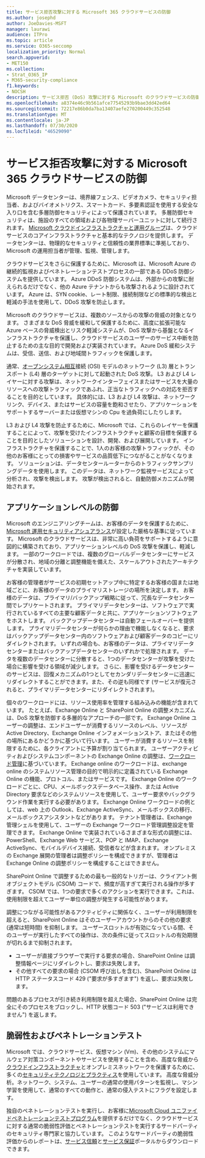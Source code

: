 ```yaml
---
title: サービス拒否攻撃に対する Microsoft 365 クラウドサービスの防御
ms.author: josephd
author: JoeDavies-MSFT
manager: laurawi
audience: ITPro
ms.topic: article
ms.service: O365-seccomp
localization_priority: Normal
search.appverid:
- MET150
ms.collection:
- Strat_O365_IP
- M365-security-compliance
f1.keywords:
- NOCSH
description: サービス拒否 (DoS) 攻撃に対する Microsoft のクラウドサービスの防御方法。
ms.openlocfilehash: a8374e46c9b561afce77545293b9bae3dd42ed64
ms.sourcegitcommit: 72217e86b0da7ba13407aefe270200449c352548
ms.translationtype: MT
ms.contentlocale: ja-JP
ms.lasthandoff: 07/30/2020
ms.locfileid: "46529090"
---
```

# <a name="defending-microsoft-365-cloud-services-against-denial-of-service-attacks"></a>サービス拒否攻撃に対する Microsoft 365 クラウドサービスの防御

Microsoft データセンターは、境界線フェンス、ビデオカメラ、セキュリティ担当者、およびバイオメトリクス、スマートカード、多要素認証を使用する安全な入り口を含む多層防御セキュリティによって保護されています。 多層防御セキュリティは、施設のすべての領域および各物理サーバーユニットに対して続行されます。 [Microsoft クラウドインフラストラクチャと運用グループ](https://www.microsoft.com/cloud-platform/global-datacenters)は、クラウドサービスのコアインフラストラクチャと基本的なテクノロジを提供します。 データセンターは、物理的なセキュリティと信頼性の業界標準に準拠しており、Microsoft の運用担当者が管理、監視、管理します。

クラウドサービスをさらに保護するために、Microsoft は、Microsoft Azure の継続的監視およびペネトレーションテストプロセスの一部である DDoS 防御システムを提供しています。 Azure DDoS 防御システムは、外部からの攻撃に耐えられるだけでなく、他の Azure テナントからも攻撃されるように設計されています。 Azure は、SYN cookie、レート制限、接続制限などの標準的な検出と軽減の手法を使用して、DDoS 攻撃を防止します。

Microsoft のクラウドサービスは、複数のソースからの攻撃の脅威の対象となります。 さまざまな DoS 脅威を緩和して保護するために、高度に拡張可能な Azure ベースの脅威検出とリスク軽減システムが、DoS 攻撃から基盤となるインフラストラクチャを保護し、クラウドサービスのユーザーのサービス中断を防止するための主な目的で開発および実装されています。 Azure DoS 緩和システムは、受信、送信、および地域間トラフィックを保護します。

通常、[オープンシステム相互](https://docs.microsoft.com/windows-hardware/drivers/network/windows-network-architecture-and-the-osi-model)接続 (OSI) モデルのネットワーク (L3) 層とトランスポート (L4) 層のターゲットに対して起動された DoS 攻撃。 L3 および L4 レイヤーに対する攻撃は、ネットワークインターフェイスまたはサービスを大量のリソースへの攻撃トラフィックであふれ、正当なトラフィックへの対応を拒否することを目的としています。 具体的には、L3 および L4 攻撃は、ネットワークリンク、デバイス、またはサービスの容量を飽和させたり、アプリケーションをサポートするサーバーまたは仮想マシンの Cpu を過負荷にしたりします。

L3 および L4 攻撃を防止するために、Microsoft では、これらのレイヤーを保護することによって、攻撃を受けたインフラストラクチャと顧客の目標を保護することを目的としたソリューションを設計、開発、および展開しています。 インフラストラクチャを保護することで、1人のお客様の攻撃トラフィックが、その他のお客様にとっての損害やサービスの品質低下につながることがなくなります。 ソリューションは、データセンタールーターからのトラフィックサンプリングデータを使用します。 このデータは、ネットワーク監視サービスによって分析され、攻撃を検出します。 攻撃が検出されると、自動防御メカニズムが開始されます。

## <a name="application-level-defenses"></a>アプリケーションレベルの防御
Microsoft のエンジニアリングチームは、お客様のデータを保護するために、 [Microsoft 運用セキュリティアシュアランス](https://www.microsoft.com/SDL/OperationalSecurityAssurance)が設定した厳格な基準に従っています。 Microsoft のクラウドサービスは、非常に高い負荷をサポートするように意図的に構築されており、アプリケーションレベルの DoS 攻撃を保護し、軽減します。 一部のワークロードでは、複数のグローバルデータセンターにサービスが分散され、地域の分離と調整機能を備えた、スケールアウトされたアーキテクチャを実装しています。

お客様の管理者がサービスの初期セットアップ中に特定するお客様の国または地域ごとに、お客様のデータのプライマリストレージの場所を決定します。 お客様のデータは、プライマリ/バックアップ戦略に従って、冗長なデータセンター間でレプリケートされます。 プライマリデータセンターは、ソフトウェアで実行されているすべての主要な顧客データと共に、アプリケーションソフトウェアをホストします。 バックアップデータセンターは自動フェールオーバーを提供します。 プライマリデータセンターが何らかの理由で機能しなくなると、要求はバックアップデータセンター内のソフトウェアおよび顧客データのコピーにリダイレクトされます。 いずれの場合も、お客様のデータは、プライマリデータセンターまたはバックアップデータセンターのいずれかで処理されます。 データを複数のデータセンターに分散すると、1つのデータセンターが攻撃を受けた場合に影響を受ける領域が減少します。 さらに、影響を受けるデータセンターのサービスは、回復メカニズムの1つとしてセカンダリデータセンターに迅速にリダイレクトすることができます。また、その逆も同様です (サービスが復元されると、プライマリデータセンターにリダイレクトされます)。

個々のワークロードには、リソース使用率を管理する組み込みの機能が含まれています。 たとえば、Exchange Online と SharePoint Online の調整メカニズムは、DoS 攻撃を防御する多層的なアプローチの一部です。 Exchange Online ユーザーの調整は、エンドユーザーが消費するリソースのレベル、リソースが Active Directory、Exchange Online インフォメーションストア、またはその他の場所にあるかどうかに基づいて行います。 ユーザーが消費するリソースを制限するために、各クライアントに予算が割り当てられます。 ユーザーアクティビティおよびシステムコンポーネントの Exchange Online の調整は、[ワークロード管理](https://technet.microsoft.com/library/jj150503(v=exchg.150).aspx)に基づいています。 Exchange online のワークロードは、exchange online のシステムリソース管理の目的で明示的に定義されている Exchange Online の機能、プロトコル、またはサービスです。 Exchange Online のワークロードごとに、CPU、メールボックスデータベース操作、または Active Directory 要求などのシステムリソースを使用して、ユーザー要求やバックグラウンド作業を実行する必要があります。 Exchange Online ワークロードの例としては、web 上の Outlook、Exchange ActiveSync、メールボックスの移行、メールボックスアシスタントなどがあります。 テナント管理者は、Exchange 管理シェルを使用して、ユーザーの Exchange ワークロード管理調整設定を管理できます。 Exchange Online で実装されているさまざまな形式の調整には、PowerShell、Exchange Web サービス、POP と IMAP、Exchange ActiveSync、モバイルデバイス接続、受信者などが含まれます。 オンプレミスの Exchange 展開の管理者は調整ポリシーを構成できますが、管理者は Exchange Online の調整ポリシーを構成することはできません。

SharePoint Online で調整するための最も一般的なトリガーは、クライアント側オブジェクトモデル (CSOM) コードで、頻度が高すぎて実行される操作が多すぎます。 CSOM では、1つの要求で多くのアクションを実行できます。これは、使用制限を超えてユーザー単位の調整が発生する可能性があります。

調整につながる可能性があるアクティビティに関係なく、ユーザーが利用制限を超えると、SharePoint Online はそのユーザーアカウントからのその他の要求 (通常は短時間) を抑制します。 ユーザースロットルが有効になっている間、そのユーザーが実行したすべての操作は、次の条件に従ってスロットルの有効期限が切れるまで抑制されます。
- ユーザーが直接ブラウザーで実行する要求の場合、SharePoint Online は調整情報ページにリダイレクトし、要求は失敗します。
- その他すべての要求の場合 (CSOM 呼び出しを含む)、SharePoint Online は HTTP ステータスコード 429 ("要求が多すぎます") を返し、要求は失敗します。

問題のあるプロセスが引き続き利用制限を超えた場合、SharePoint Online は完全にそのプロセスをブロックし、HTTP 状態コード 503 ("サービスは利用できません") を返します。

## <a name="vulnerability-and-penetration-testing"></a>脆弱性およびペネトレーションテスト
Microsoft では、クラウドサービス、仮想マシン (Vm)、その他のシステムにマルウェア対策コンポーネントやサービスを使用することを含め、高度な脅威から[クラウドインフラストラクチャ](https://blogs.technet.microsoft.com/hybridcloud/2015/05/05/protecting-your-datacenter-and-cloud-from-emerging-threats/)とオンプレミスネットワークを保護するために、多くの[セキュリティテクノロジとプラクティス](https://www.microsoft.com/trustcenter/security/threatmanagement)を使用しています。 高度な脅威分析。ネットワーク、システム、ユーザーの通常の使用パターンを監視し、マシン学習を使用して、通常のすべての動作と、通常の侵入テストにフラグを設定します。

独自のペネトレーションテストを実行し、お客様に[Microsoft Cloud ユニファイドペネトレーションテストプログラム](https://technet.microsoft.com/mt784683)を提供するだけでなく、クラウドサービスに対する通常の脆弱性評価とペネトレーションテストを実行するサードパーティのセキュリティ専門家と協力しています。 このようなサードパーティの脆弱性評価からのレポートは、[サービス信頼](https://aka.ms/STP)と[サービス保証](https://aka.ms/ServiceAssurance)ポータルからダウンロードできます。
